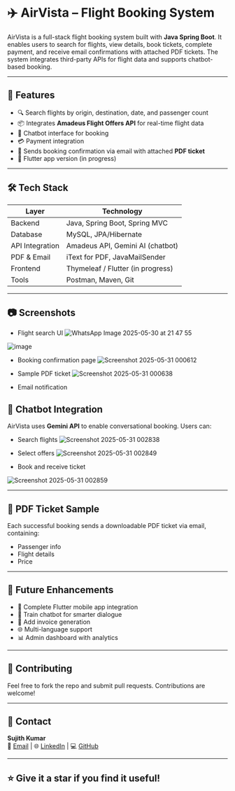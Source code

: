 # ✈️ AirVista – Flight Booking System

AirVista is a full-stack flight booking system built with **Java Spring Boot**. It enables users to search for flights, view details, book tickets, complete payment, and receive email confirmations with attached PDF tickets. The system integrates third-party APIs for flight data and supports chatbot-based booking.

---

## 📌 Features

- 🔍 Search flights by origin, destination, date, and passenger count  
- 📦 Integrates **Amadeus Flight Offers API** for real-time flight data  
- 💬 Chatbot interface for booking 
- 💳 Payment integration  
- 📧 Sends booking confirmation via email with attached **PDF ticket**   
- 📱 Flutter app version (in progress)

---

## 🛠️ Tech Stack

| Layer           | Technology                      |
|----------------|----------------------------------|
| Backend         | Java, Spring Boot, Spring MVC    |
| Database        | MySQL, JPA/Hibernate             |
| API Integration | Amadeus API, Gemini AI (chatbot) |
| PDF & Email     | iText for PDF, JavaMailSender    |
| Frontend        | Thymeleaf / Flutter (in progress)|
| Tools           | Postman, Maven, Git              |

---

## 📷 Screenshots

-  Flight search UI
![WhatsApp Image 2025-05-30 at 21 47 55](https://github.com/user-attachments/assets/843bf798-5c7a-451d-9704-ee426c7c6c96)

![image](https://github.com/user-attachments/assets/08e3aa3d-bf54-4fc2-96c8-0357944615d2)

- Booking confirmation page
  ![Screenshot 2025-05-31 000612](https://github.com/user-attachments/assets/afc9a07a-9ae6-4251-8a7b-91802f709b44)

- Sample PDF ticket
  ![Screenshot 2025-05-31 000638](https://github.com/user-attachments/assets/84bf1555-8d18-4a38-9ceb-d72c33a20ce5)

- Email notification

## 💬 Chatbot Integration

AirVista uses **Gemini API** to enable conversational booking. Users can:
- Search flights
  ![Screenshot 2025-05-31 002838](https://github.com/user-attachments/assets/54384e62-630a-4b50-a596-678492c83e6e)

- Select offers
  ![Screenshot 2025-05-31 002849](https://github.com/user-attachments/assets/52bcf144-917c-4e1d-adb7-b8ae04d20520)

- Book and receive ticket
 
![Screenshot 2025-05-31 002859](https://github.com/user-attachments/assets/8947058c-a1a7-4ee4-8b82-56c7a89d1e36)



---

## 📄 PDF Ticket Sample

Each successful booking sends a downloadable PDF ticket via email, containing:
- Passenger info
- Flight details
- Price

---

## 🚀 Future Enhancements

- 📱 Complete Flutter mobile app integration  
- 🧠 Train chatbot for smarter dialogue  
- 🧾 Add invoice generation  
- 🌐 Multi-language support  
- 📊 Admin dashboard with analytics  

---

## 🤝 Contributing

Feel free to fork the repo and submit pull requests. Contributions are welcome!

---

## 📧 Contact

**Sujith Kumar**  
📧 [Email](sujithkumar7099@gmail.com) | 🌐 [LinkedIn](https://linkedin.com/in/sujith-kumar-182740210) | 💻 [GitHub](https://github.com/sujith-56)

---

## ⭐️ Give it a star if you find it useful!
